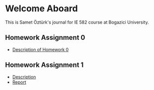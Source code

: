 # Welcome Aboard

This is Samet Öztürk's journal for IE 582 course at Bogazici University.

## Homework Assignment 0
* [Description of Homework 0](hw0/IE582_Fall21_Homework_0.pdf)


## Homework Assignment 1
* [Description](hw1/IE582_Fall21_Homework1.pdf)
* [Report](hw1/hw1.html)
